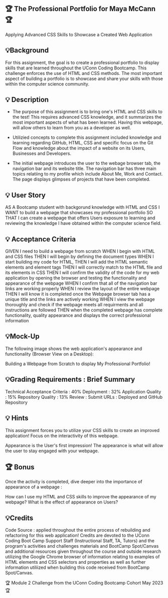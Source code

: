 ## 🏆 The Professional Portfolio for Maya McCann 🏆
Applying Advanced CSS Skills to Showcase a Created Web Application

## 💡Background
For this assignment, the goal is to create a professional portfolio to display skills that are learned throughout the UConn Coding Bootcamp. This challenge enforces the use of HTML and CSS methods. The most important aspect of building a portfolio is to showcase and share your skills with those within the computer science community.

## 💡 Description

* The purpose of this assignment is to bring one's HTML and CSS skills to the test! This requires advanced CSS knowledge, and it summarizes the most important aspects of what has been learned. Having this webpage, will allow others to learn from you as a developer as well.

* Utilizied concepts to complete this assignment included knowledge and learning regarding GitHub, HTML, CSS and specific focus on the Git Flow and knowledge about the impact of a website on its Users, Businesses and Developers.

* The initial webpage introduces the user to the webage browser tab, the navigation bar and its website title. The navigation bar has three main topics relatiing to my profile which include About Me, Work and Contact. The page displays glimpses of projects that have been completed.

## 💡 User Story
AS A Bootcamp student with backgorund knowledge with HTML and CSS 
I WANT to build a webpage that showcases my professional portfolio 
SO THAT I can create a webpage that offers Users exposure to learning and reviewing the knowledge I have obtained within the computer science field.

## 💡 Acceptance Criteria
GIVEN I need to build a webpage from scratch 
WHEN I begin with HTML and CSS files THEN I will begin by defining the document types 
WHEN I start building my code for HTML, 
THEN I will add the HTML semantic elements and element tags 
THEN I will correctly match to the HTML file and its elements in CSS THEN I will confirm the validity of the code for my web application by opening the browser and testing the functionality and appearance of the webpage 
WHEN I confirm that all of the navigation bar links are working properly WHEN I review the layout of the entire webpage 
THEN I will know it is completed once the Webpage browser tab has a unique title and the links are actively working 
WHEN I view the webpage thoroughly and check if the webpage meets all requirments and all instructions are followed 
THEN when the completed webpage has complete functionality, quality appearance and displays the correct professional information

## 💡Mock-Up
The following image shows the web application's appearance and functionality (Browser View on a Desktop): 

Building a Webpage from Scratch to display My Professional Portfolio!

## 💡Grading Requirements : Brief Summary
Technical Acceptance Criteria : 40%
Deployment : 32%
Application Quality : 15%
Repository Quality : 13%
Review : Submit URLs : Deployed and GitHub Repository

## 💡 Hints
This assignment forces you to utilize your CSS skills to create an improved application! Focus on the interactivity of this webpage.

Appearance is the User's first impression! The appearance is what will allow the user to stay engaged with your webpage.

## 🏆 Bonus
Once the activity is completed, dive deeper into the importance of appearance of a webpage :

How can I use my HTML and CSS skills to improve the appearance of my webpage? What is the effect of appearance on Users?

## 💡Credits
Code Source : applied throughout the entire process of rebuilding and refactoring for this web application! Credits are devoted to the UConn Coding Boot Camp Support Staff (Instructional Staff, TA, Tutors) and the program's activities and challenges materials and BootCamp Spot/Canvas and additional resources given throughout the course and outside research utilizing the Google Chrome browser of information relating to examples of HTML elements and CSS selectors and properties as well as further information utiliized when building this code received from BootCamp Spot/Canvas.

🏆 Module 2 Challenge from the UConn Coding Bootcamp Cohort May 2023 🏆